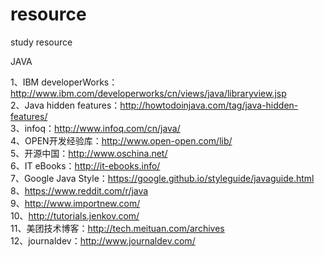 # resource
study resource

JAVA  

1、IBM developerWorks：http://www.ibm.com/developerworks/cn/views/java/libraryview.jsp  
2、Java hidden features：http://howtodoinjava.com/tag/java-hidden-features/  
3、infoq：http://www.infoq.com/cn/java/  
4、OPEN开发经验库：http://www.open-open.com/lib/  
5、开源中国：http://www.oschina.net/  
6、IT eBooks：http://it-ebooks.info/  
7、Google Java Style：https://google.github.io/styleguide/javaguide.html  
8、https://www.reddit.com/r/java  
9、http://www.importnew.com/  
10、http://tutorials.jenkov.com/  
11、美团技术博客：http://tech.meituan.com/archives  
12、journaldev：http://www.journaldev.com/
